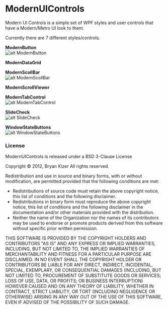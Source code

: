 # ModernUIControls
Modern UI Controls is a simple set of WPF styles and user controls that have a Modern/Metro UI look to them.

Currently there are 7 different styles/controls.

**ModernButton**  
![alt ModernButton](http://bryanckizer.com/gitimg/button.png)

**ModernDataGrid**  

**ModernScollBar**  
![alt ModernScollBar](http://bryanckizer.com/gitimg/scroll-bar.png)

**ModernScrollViewer**  

**ModernTabControl**  
![alt ModernTabControl](http://bryanckizer.com/gitimg/tab-control.png)

**SlideCheck**  
![alt SlideCheck](http://bryanckizer.com/gitimg/check-sliders.png)

**WindowStateButtons**  
![alt WindowStateButtons](http://bryanckizer.com/gitimg/win-state-btns.png)  

### License
ModernUIControls is released under a BSD 3-Clause License

Copyright &copy; 2012, Bryan Kizer
All rights reserved. 

Redistribution and use in source and binary forms, with or without 
modification, are permitted provided that the following conditions are 
met: 

* Redistributions of source code must retain the above copyright notice, 
  this list of conditions and the following disclaimer.
* Redistributions in binary form must reproduce the above copyright notice,
  this list of conditions and the following disclaimer in the documentation
  and/or other materials provided with the distribution.
* Neither the name of the Organization nor the names of its contributors 
  may be used to endorse or promote products derived from this software 
  without specific prior written permission. 
  
THIS SOFTWARE IS PROVIDED BY THE COPYRIGHT HOLDERS AND CONTRIBUTORS "AS 
IS" AND ANY EXPRESS OR IMPLIED WARRANTIES, INCLUDING, BUT NOT LIMITED 
TO, THE IMPLIED WARRANTIES OF MERCHANTABILITY AND FITNESS FOR A 
PARTICULAR PURPOSE ARE DISCLAIMED. IN NO EVENT SHALL THE COPYRIGHT 
HOLDER OR CONTRIBUTORS BE LIABLE FOR ANY DIRECT, INDIRECT, INCIDENTAL, 
SPECIAL, EXEMPLARY, OR CONSEQUENTIAL DAMAGES (INCLUDING, BUT NOT LIMITED 
TO, PROCUREMENT OF SUBSTITUTE GOODS OR SERVICES; LOSS OF USE, DATA, OR 
PROFITS; OR BUSINESS INTERRUPTION) HOWEVER CAUSED AND ON ANY THEORY OF 
LIABILITY, WHETHER IN CONTRACT, STRICT LIABILITY, OR TORT (INCLUDING 
NEGLIGENCE OR OTHERWISE) ARISING IN ANY WAY OUT OF THE USE OF THIS 
SOFTWARE, EVEN IF ADVISED OF THE POSSIBILITY OF SUCH DAMAGE. 